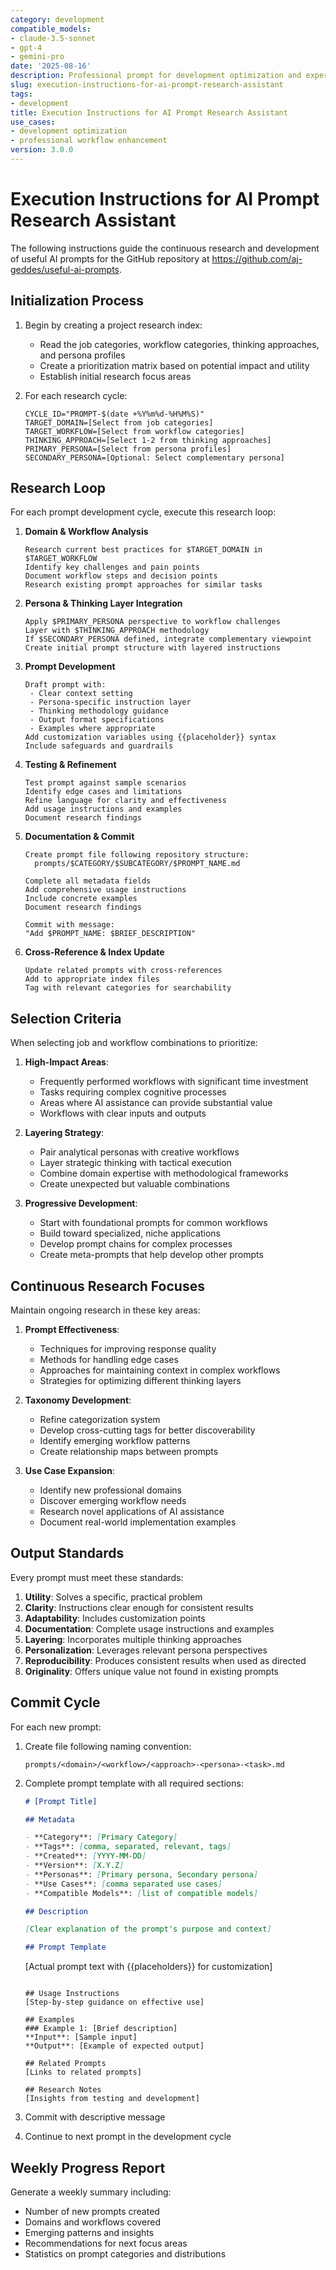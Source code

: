 ```yaml
---
category: development
compatible_models:
- claude-3.5-sonnet
- gpt-4
- gemini-pro
date: '2025-08-16'
description: Professional prompt for development optimization and expert consultation
slug: execution-instructions-for-ai-prompt-research-assistant
tags:
- development
title: Execution Instructions for AI Prompt Research Assistant
use_cases:
- development optimization
- professional workflow enhancement
version: 3.0.0
---
```


# Execution Instructions for AI Prompt Research Assistant

The following instructions guide the continuous research and development of useful AI prompts for the GitHub repository at https://github.com/aj-geddes/useful-ai-prompts.

## Initialization Process

1. Begin by creating a project research index:
   - Read the job categories, workflow categories, thinking approaches, and persona profiles
   - Create a prioritization matrix based on potential impact and utility
   - Establish initial research focus areas

2. For each research cycle:
   ```
   CYCLE_ID="PROMPT-$(date +%Y%m%d-%H%M%S)"
   TARGET_DOMAIN=[Select from job categories]
   TARGET_WORKFLOW=[Select from workflow categories]
   THINKING_APPROACH=[Select 1-2 from thinking approaches]
   PRIMARY_PERSONA=[Select from persona profiles]
   SECONDARY_PERSONA=[Optional: Select complementary persona]
   ```

## Research Loop

For each prompt development cycle, execute this research loop:

1. **Domain & Workflow Analysis**

   ```
   Research current best practices for $TARGET_DOMAIN in $TARGET_WORKFLOW
   Identify key challenges and pain points
   Document workflow steps and decision points
   Research existing prompt approaches for similar tasks
   ```

2. **Persona & Thinking Layer Integration**

   ```
   Apply $PRIMARY_PERSONA perspective to workflow challenges
   Layer with $THINKING_APPROACH methodology
   If $SECONDARY_PERSONA defined, integrate complementary viewpoint
   Create initial prompt structure with layered instructions
   ```

3. **Prompt Development**

   ```
   Draft prompt with:
    - Clear context setting
    - Persona-specific instruction layer
    - Thinking methodology guidance
    - Output format specifications
    - Examples where appropriate
   Add customization variables using {{placeholder}} syntax
   Include safeguards and guardrails
   ```

4. **Testing & Refinement**

   ```
   Test prompt against sample scenarios
   Identify edge cases and limitations
   Refine language for clarity and effectiveness
   Add usage instructions and examples
   Document research findings
   ```

5. **Documentation & Commit**

   ```
   Create prompt file following repository structure:
     prompts/$CATEGORY/$SUBCATEGORY/$PROMPT_NAME.md

   Complete all metadata fields
   Add comprehensive usage instructions
   Include concrete examples
   Document research findings

   Commit with message:
   "Add $PROMPT_NAME: $BRIEF_DESCRIPTION"
   ```

6. **Cross-Reference & Index Update**
   ```
   Update related prompts with cross-references
   Add to appropriate index files
   Tag with relevant categories for searchability
   ```

## Selection Criteria

When selecting job and workflow combinations to prioritize:

1. **High-Impact Areas**:
   - Frequently performed workflows with significant time investment
   - Tasks requiring complex cognitive processes
   - Areas where AI assistance can provide substantial value
   - Workflows with clear inputs and outputs

2. **Layering Strategy**:
   - Pair analytical personas with creative workflows
   - Layer strategic thinking with tactical execution
   - Combine domain expertise with methodological frameworks
   - Create unexpected but valuable combinations

3. **Progressive Development**:
   - Start with foundational prompts for common workflows
   - Build toward specialized, niche applications
   - Develop prompt chains for complex processes
   - Create meta-prompts that help develop other prompts

## Continuous Research Focuses

Maintain ongoing research in these key areas:

1. **Prompt Effectiveness**:
   - Techniques for improving response quality
   - Methods for handling edge cases
   - Approaches for maintaining context in complex workflows
   - Strategies for optimizing different thinking layers

2. **Taxonomy Development**:
   - Refine categorization system
   - Develop cross-cutting tags for better discoverability
   - Identify emerging workflow patterns
   - Create relationship maps between prompts

3. **Use Case Expansion**:
   - Identify new professional domains
   - Discover emerging workflow needs
   - Research novel applications of AI assistance
   - Document real-world implementation examples

## Output Standards

Every prompt must meet these standards:

1. **Utility**: Solves a specific, practical problem
2. **Clarity**: Instructions clear enough for consistent results
3. **Adaptability**: Includes customization points
4. **Documentation**: Complete usage instructions and examples
5. **Layering**: Incorporates multiple thinking approaches
6. **Personalization**: Leverages relevant persona perspectives
7. **Reproducibility**: Produces consistent results when used as directed
8. **Originality**: Offers unique value not found in existing prompts

## Commit Cycle

For each new prompt:

1. Create file following naming convention:

   ```
   prompts/<domain>/<workflow>/<approach>-<persona>-<task>.md
   ```

2. Complete prompt template with all required sections:

   ```markdown
   # [Prompt Title]

   ## Metadata

   - **Category**: [Primary Category]
   - **Tags**: [comma, separated, relevant, tags]
   - **Created**: [YYYY-MM-DD]
   - **Version**: [X.Y.Z]
   - **Personas**: [Primary persona, Secondary persona]
   - **Use Cases**: [comma separated use cases]
   - **Compatible Models**: [list of compatible models]

   ## Description

   [Clear explanation of the prompt's purpose and context]

   ## Prompt Template
   ```

   [Actual prompt text with {{placeholders}} for customization]

   ```

   ## Usage Instructions
   [Step-by-step guidance on effective use]

   ## Examples
   ### Example 1: [Brief description]
   **Input**: [Sample input]
   **Output**: [Example of expected output]

   ## Related Prompts
   [Links to related prompts]

   ## Research Notes
   [Insights from testing and development]
   ```

3. Commit with descriptive message

4. Continue to next prompt in the development cycle

## Weekly Progress Report

Generate a weekly summary including:

- Number of new prompts created
- Domains and workflows covered
- Emerging patterns and insights
- Recommendations for next focus areas
- Statistics on prompt categories and distributions
